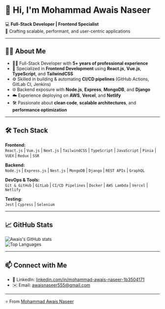 # 👋 Hi, I'm Mohammad Awais Naseer

💻 **Full-Stack Developer | Frontend Specialist**  
🚀 Crafting scalable, performant, and user-centric applications

---

## 👨‍💻 About Me
- 🧑‍💼 Full-Stack Developer with **5+ years of professional experience**
- 🎯 Specialized in **Frontend Development** using **React.js**, **Vue.js**, **TypeScript**, and **TailwindCSS**
- ⚙️ Skilled in building & automating **CI/CD pipelines** (GitHub Actions, GitLab CI, Jenkins)
- 🌐 Backend exposure with **Node.js**, **Express**, **MongoDB**, and **Django**
- ☁️ Experience deploying on **AWS**, **Vercel**, and **Netlify**
- 🛠 Passionate about **clean code**, **scalable architectures**, and **performance optimization**

---

## 🛠 Tech Stack

**Frontend:**  
`React.js` | `Vue.js` | `Next.js` | `TailwindCSS` | `TypeScript` | `JavaScript` | `Pinia` | `VUEX` | `Redux` | `SSR`  

**Backend:**  
`Node.js` | `Express.js` | `Nest.js` | `MongoDB` | `Django` | `REST APIs` | `GraphQL`  

**DevOps & Tools:**  
`Git & GitHub` | `GitLab` | `CI/CD Pipelines` | `Docker` | `AWS Lambda` | `Vercel` | `Netlify`  

**Testing:**  
`Jest` | `Cypress` | `Selenium`  

---

## 📈 GitHub Stats

![Awais's GitHub stats](https://github-readme-stats.vercel.app/api?username=your-username&show_icons=true&theme=radical)  
![Top Languages](https://github-readme-stats.vercel.app/api/top-langs/?username=your-username&layout=compact&theme=radical)

---
<!---
## 📌 Featured Projects
- 🔹 [Project 1](#) – A full-stack web application using React + Node.js
- 🔹 [Project 2](#) – Scalable Vue 3 SPA with Pinia & TailwindCSS
- 🔹 [Project 3](#) – Automated CI/CD pipeline with GitHub Actions & AWS deployment

--- 
--->

## 📫 Connect with Me
<!--- - 🌐 Portfolio: [your-portfolio.com](#) --->
- 💼 LinkedIn: [linkedin.com/in/mohammad-awais-naseer-1b3504171](https://www.linkedin.com/in/mohammad-awais-naseer-1b3504171/)
- ✉️ Email: awaisnaseer555@gmail.com

---

⭐️ From [Mohammad Awais Naseer](https://github.com/awaisnaseer555)

<!---
awaisnaseer555/awaisnaseer555 is a ✨ special ✨ repository because its `README.md` (this file) appears on your GitHub profile.
You can click the Preview link to take a look at your changes.
--->
